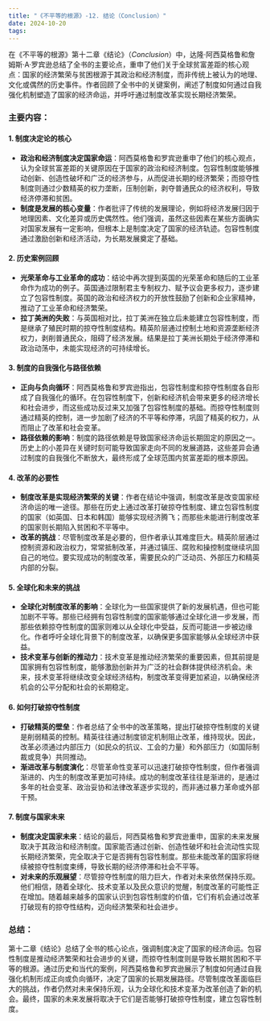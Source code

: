 ```yaml
---
title: "《不平等的根源》-12. 结论（Conclusion）"
date: 2024-10-20
tags: 
---
```

在《不平等的根源》第十二章《结论》（*Conclusion*）中，达隆·阿西莫格鲁和詹姆斯·A·罗宾逊总结了全书的主要论点，重申了他们关于全球贫富差距的核心观点：国家的经济繁荣与贫困根源于其政治和经济制度，而非传统上被认为的地理、文化或偶然的历史事件。作者回顾了全书中的关键案例，阐述了制度如何通过自我强化机制塑造了国家的经济命运，并呼吁通过制度改革实现长期经济繁荣。

### 主要内容：

#### 1. **制度决定论的核心**
   - **政治和经济制度决定国家命运**：阿西莫格鲁和罗宾逊重申了他们的核心观点，认为全球贫富差距的关键原因在于国家的政治和经济制度。包容性制度能够推动创新、创造性破坏和广泛的经济参与，从而促进长期的经济繁荣；而掠夺性制度则通过少数精英的权力垄断，压制创新，剥夺普通民众的经济权利，导致经济停滞和贫困。
   - **制度是发展的核心变量**：作者批评了传统的发展理论，例如将经济发展归因于地理因素、文化差异或历史偶然性。他们强调，虽然这些因素在某些方面确实对国家发展有一定影响，但根本上是制度决定了国家的经济轨迹。包容性制度通过激励创新和经济活动，为长期发展奠定了基础。

#### 2. **历史案例回顾**
   - **光荣革命与工业革命的成功**：结论中再次提到英国的光荣革命和随后的工业革命作为成功的例子。英国通过限制君主专制权力、赋予议会更多权力，逐步建立了包容性制度。英国的政治和经济权力的开放性鼓励了创新和企业家精神，推动了工业革命和经济繁荣。
   - **拉丁美洲的失败**：与英国相对比，拉丁美洲在独立后未能建立包容性制度，而是继承了殖民时期的掠夺性制度结构。精英阶层通过控制土地和资源垄断经济权力，剥削普通民众，阻碍了经济发展。结果是拉丁美洲长期处于经济停滞和政治动荡中，未能实现经济的可持续增长。

#### 3. **制度的自我强化与路径依赖**
   - **正向与负向循环**：阿西莫格鲁和罗宾逊指出，包容性制度和掠夺性制度各自形成了自我强化的循环。在包容性制度下，创新和经济机会带来更多的经济增长和社会进步，而这些成功反过来又加强了包容性制度的基础。而掠夺性制度则通过精英的控制，进一步加剧了经济的不平等和停滞，巩固了精英的权力，从而阻止了改革和社会变革。
   - **路径依赖的影响**：制度的路径依赖是导致国家经济命运长期固定的原因之一。历史上的小差异在关键时刻可能导致国家走向不同的发展道路，这些差异会通过制度的自我强化不断放大，最终形成了全球范围内贫富差距的根本原因。

#### 4. **改革的必要性**
   - **制度改革是实现经济繁荣的关键**：作者在结论中强调，制度改革是改变国家经济命运的唯一途径。那些在历史上通过改革打破掠夺性制度、建立包容性制度的国家（如英国、日本和韩国）能够实现经济腾飞；而那些未能进行制度改革的国家则长期陷入贫困和不平等中。
   - **改革的挑战**：尽管制度改革是必要的，但作者承认其难度巨大。精英阶层通过控制资源和政治权力，常常抵制改革，并通过镇压、腐败和操控制度继续巩固自己的地位。要实现成功的制度改革，需要民众的广泛动员、外部压力和精英内部的分裂。

#### 5. **全球化和未来的挑战**
   - **全球化对制度改革的影响**：全球化为一些国家提供了新的发展机遇，但也可能加剧不平等。那些已经拥有包容性制度的国家能够通过全球化进一步发展，而那些依赖掠夺性制度的国家则难以从全球化中受益，反而可能进一步被边缘化。作者呼吁全球化背景下的制度改革，以确保更多国家能够从全球经济中获益。
   - **技术变革与创新的推动力**：技术变革是推动经济繁荣的重要因素，但其前提是国家拥有包容性制度，能够激励创新并为广泛的社会群体提供经济机会。未来，技术变革将继续改变全球经济结构，制度改革变得更加紧迫，以确保经济机会的公平分配和社会的长期稳定。

#### 6. **如何打破掠夺性制度**
   - **打破精英的壁垒**：作者总结了全书中的改革策略，提出打破掠夺性制度的关键是削弱精英的控制。精英往往通过制度锁定机制阻止改革，维持现状。因此，改革必须通过内部压力（如民众的抗议、工会的力量）和外部压力（如国际制裁或竞争）共同推动。
   - **渐进改革与制度演化**：尽管革命性变革可以迅速打破掠夺性制度，但作者强调渐进的、内生的制度改革更加可持续。成功的制度改革往往是渐进的，是通过多年的社会变革、政治妥协和法律改革逐步实现的，而非通过暴力革命或外部干预。

#### 7. **制度与国家未来**
   - **制度决定国家未来**：结论的最后，阿西莫格鲁和罗宾逊重申，国家的未来发展取决于其政治和经济制度。国家能否通过创新、创造性破坏和社会流动性实现长期经济繁荣，完全取决于它是否拥有包容性制度。那些未能改革的国家将继续被掠夺性制度束缚，导致长期的经济停滞和社会不平等。
   - **对未来的乐观展望**：尽管掠夺性制度的阻力巨大，作者对未来依然保持乐观。他们相信，随着全球化、技术变革以及民众意识的觉醒，制度改革的可能性正在增加。随着越来越多的国家认识到包容性制度的价值，它们有机会通过改革打破现有的掠夺性结构，迈向经济繁荣和社会进步。

### 总结：
第十二章《结论》总结了全书的核心论点，强调制度决定了国家的经济命运。包容性制度是推动经济繁荣和社会进步的关键，而掠夺性制度则是导致长期贫困和不平等的根源。通过历史和当代的案例，阿西莫格鲁和罗宾逊展示了制度如何通过自我强化机制形成正向或负向循环，决定了国家的长期发展路径。尽管制度改革面临巨大的挑战，作者仍然对未来保持乐观，认为全球化和技术变革为改革创造了新的机会。最终，国家的未来发展将取决于它们是否能够打破掠夺性制度，建立包容性制度。

